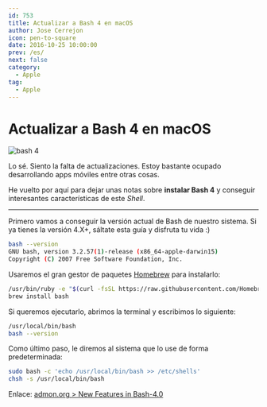 ```yaml
---
id: 753
title: Actualizar a Bash 4 en macOS
author: Jose Cerrejon
icon: pen-to-square
date: 2016-10-25 10:00:00
prev: /es/
next: false
category:
  - Apple
tag:
  - Apple
---
```


# Actualizar a Bash 4 en macOS

![bash 4](/images/2016/10/bash4.png)

Lo sé. Siento la falta de actualizaciones. Estoy bastante ocupado desarrollando apps móviles entre otras cosas.

He vuelto por aquí para dejar unas notas sobre **instalar Bash 4** y conseguir interesantes características de este *Shell*.

- - -

Primero vamos a conseguir la versión actual de Bash de nuestro sistema. Si ya tienes la versión 4.X+, sáltate esta guía y disfruta tu vida :)

```bash
bash --version
GNU bash, version 3.2.57(1)-release (x86_64-apple-darwin15)
Copyright (C) 2007 Free Software Foundation, Inc.
```

Usaremos el gran gestor de paquetes [Homebrew](http://brew.sh/) para instalarlo:

```bash
/usr/bin/ruby -e "$(curl -fsSL https://raw.githubusercontent.com/Homebrew/install/master/install)"
brew install bash
```

Si queremos ejecutarlo, abrimos la terminal y escribimos lo siguiente:

```bash
/usr/local/bin/bash
bash --version
```

Como último paso, le diremos al sistema que lo use de forma predeterminada:

```bash
sudo bash -c 'echo /usr/local/bin/bash >> /etc/shells'
chsh -s /usr/local/bin/bash
```

Enlace: [admon.org > New Features in Bash-4.0](http://www.admon.org/scripts/new-features-in-bash-4-0/)